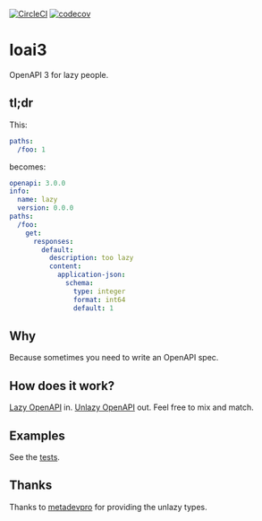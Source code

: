 [![CircleCI](https://circleci.com/gh/unmock/loai3.svg?style=svg)](https://circleci.com/gh/unmock/loai3)
[![codecov](https://codecov.io/gh/unmock/loai3/branch/master/graph/badge.svg)](https://codecov.io/gh/unmock/loai3)

# loai3

OpenAPI 3 for lazy people.

## tl;dr

This:
```yaml
paths:
  /foo: 1
```

becomes:

```yaml
openapi: 3.0.0
info:
  name: lazy
  version: 0.0.0
paths:
  /foo:
    get:
      responses:
        default:
          description: too lazy
          content:
            application-json:
              schema:
                type: integer
                format: int64
                default: 1
```

## Why

Because sometimes you need to write an OpenAPI spec.

## How does it work?

[Lazy OpenAPI](src/model/LazyOpenApi.ts) in. [Unlazy OpenAPI](src/model/OpenApi.ts) out.  Feel free to mix and match.

## Examples

See the [tests](test/lazy/).

## Thanks

Thanks to [metadevpro](https://github.com/metadevpro) for providing the unlazy types.